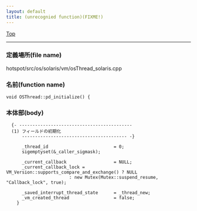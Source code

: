 ```yaml
---
layout: default
title: (unrecognied function)(FIXME!)
---
```

[Top](../index.html)

--- 
### 定義場所(file name)
hotspot/src/os/solaris/vm/osThread_solaris.cpp

### 名前(function name)
```
void OSThread::pd_initialize() {
```

### 本体部(body)
```
  {- -------------------------------------------
  (1) フィールドの初期化
      ---------------------------------------- -}

	  _thread_id                         = 0;
	  sigemptyset(&_caller_sigmask);
	
	  _current_callback                  = NULL;
	  _current_callback_lock = VM_Version::supports_compare_and_exchange() ? NULL
	                    : new Mutex(Mutex::suspend_resume, "Callback_lock", true);
	
	  _saved_interrupt_thread_state      = _thread_new;
	  _vm_created_thread                 = false;
	}
	
```


